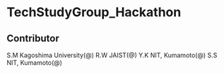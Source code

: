 # TechStudyGroup_Hackathon

## Contributor
S.M Kagoshima University(@)
R.W JAIST(@)
Y.K NIT, Kumamoto(@)
S.S NIT, Kumamoto(@)

